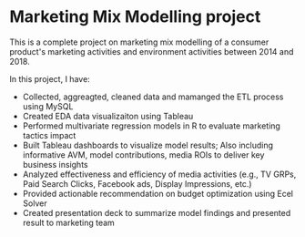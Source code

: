 # Marketing Mix Modelling project
This is a complete project on marketing mix modelling of a consumer product's marketing activities and environment activities between 2014 and 2018.

In this project, I have:

- Collected, aggreagted, cleaned data and mamanged the ETL process using MySQL 
- Created EDA data visualizaiton using Tableau
- Performed multivariate regression models in R to evaluate marketing tactics impact
- Built Tableau dashboards to visualize model results; Also including informative AVM, model contributions, media ROIs to deliver key business insights
- Analyzed effectiveness and efficiency of media activities (e.g., TV GRPs, Paid Search Clicks, Facebook ads, Display Impressions, etc.)
- Provided actionable recommendation on budget optimization using Ecel Solver
- Created presentation deck to summarize model findings and presented result to marketing team



